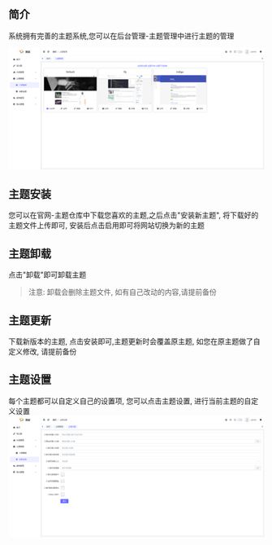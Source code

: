 ## 简介
系统拥有完善的主题系统,您可以在后台管理-主题管理中进行主题的管理

![themes](./images/1732168092054.jpg)

## 主题安装
您可以在官网-主题仓库中下载您喜欢的主题,之后点击"安装新主题", 将下载好的主题文件上传即可, 安装后点击启用即可将网站切换为新的主题

## 主题卸载
点击"卸载"即可卸载主题

> 注意: 卸载会删除主题文件, 如有自己改动的内容,请提前备份

## 主题更新
下载新版本的主题, 点击安装即可,主题更新时会覆盖原主题, 如您在原主题做了自定义修改, 请提前备份

## 主题设置
每个主题都可以自定义自己的设置项, 您可以点击主题设置, 进行当前主题的自定义设置
![themesSetting](./images/1732168418724.jpg)
